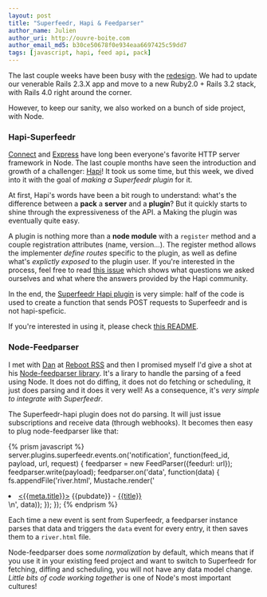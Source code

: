 ```yaml
---
layout: post
title: "Superfeedr, Hapi & Feedparser"
author_name: Julien
author_uri: http://ouvre-boite.com
author_email_md5: b30ce50678f0e934eaa6697425c59dd7
tags: [javascript, hapi, feed api, pack]
---
```


The last couple weeks have been busy with the [redesign](http://blog.superfeedr.com/survey-redesign/). We had to update our venerable Rails 2.3.X app and move to a new Ruby2.0 + Rails 3.2 stack, with Rails 4.0 right around the corner.

However, to keep our sanity, we also worked on a bunch of side project, with Node. 

### Hapi-Superfeedr

[Connect](https://github.com/senchalabs/connect#readme) and [Express](http://expressjs.com/) have long been everyone's favorite HTTP server framework in Node. The last couple months have seen the introduction and growth of a challenger: [Hapi](http://hapijs.com/)! It took us some time, but this week, we dived into it with the goal of *making a Superfeedr plugin* for it.

At first, Hapi's words have been a bit rough to understand: what's the difference between a **pack** a **server** and a **plugin**? But it quickly starts to shine through the expressiveness of the API. a
Making the plugin was eventually quite easy. 

A plugin is nothing more than a **node module** with a `register` method and a couple registration attributes (name, version...). The register method allows the implementer *define routes* specific to the plugin, as well as define what's *explictly exposed* to the plugin user. If you're interested in the process, feel free to read [this issue](https://github.com/hapijs/discuss/issues/1) which shows what questions we asked ourselves and what where the answers provided by the Hapi community.

In the end, the [Superfeedr Hapi plugin](https://github.com/superfeedr/superfeedr-hapi) is very simple: half of the code is used to create a function that sends POST requests to Superfeedr and is not hapi-speficic.

If you're interested in using it, please check [this README](https://github.com/superfeedr/superfeedr-hapi).

### Node-Feedparser

I met with [Dan](http://yabfog.com/blog/) at [Reboot RSS](https://github.com/Reboot-RSS/reboot-rss) and then I promised myself I'd give a shot at his [Node-feedparser library](https://github.com/danmactough/node-feedparser). It's a lirary to handle the parsing of a feed using Node. It does not do diffing, it does not do fetching or scheduling, it just does parsing and it does it very well! As a consequence, it's *very simple to integrate with Superfeedr*.

The Superfeedr-hapi plugin does not do parsing. It will just issue subscriptions and receive data (through webhooks). It becomes then easy to plug node-feedparser like that:

{% prism javascript %}  
server.plugins.superfeedr.events.on('notification', function(feed_id, payload, url, request) {
  feedparser = new FeedParser({feedurl: url});
  feedparser.write(payload);
  feedparser.on('data', function(data) {
    fs.appendFile('river.html', Mustache.render('<li><a href="{{meta.link}}"><{{meta.title}}></a> {{pubdate}} - <a href="{{link}}">{{title}}</a></li>\n', data));
  });
});
{% endprism %}

Each time a new event is sent from Superfeedr, a feedparser instance parses that data and triggers the `data` event for every entry, it then saves them to a `river.html` file.

Node-feedparser does some *normalization* by default, which means that if you use it in your existing feed project and want to switch to Superfeedr for fetching, diffing and scheduling, you will not have any data model change. *Little bits of code working together* is one of Node's most important cultures!




